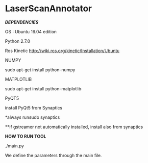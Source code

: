 # LaserScanAnnotator
___DEPENDENCIES___

OS : Ubuntu 16.04 edition

Python 2.7.0

Ros Kinetic http://wiki.ros.org/kinetic/Installation/Ubuntu

NUMPY

sudo apt-get install python-numpy

MATPLOTLIB

sudo apt-get install python-matplotlib

PyQT5

install PyQt5 from Synaptics

*always runsudo synaptics

**if gstreamer not automatically installed, install also from synaptics

__HOW TO RUN TOOL__

./main.py

We define the parameters through the main file.
